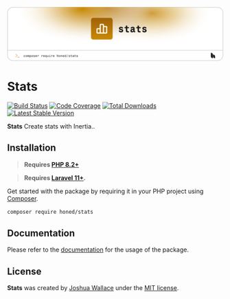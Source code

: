 <a href="https://honed.dev/stats">
    <picture>
        <source media="(prefers-color-scheme: dark)" srcset="art/header-dark.png">
        <img alt="" src="art/header-light.png">
    </picture>
</a>

# Stats

<p>
    <a href="https://github.com/honedlabs/stats/actions"><img src="https://github.com/honedlabs/stats/actions/workflows/tests.yml/badge.svg" alt="Build Status"></a>
    <a href="https://github.com/honedlabs/stats"><img src="https://raw.githubusercontent.com/honedlabs/stats/main/badge-coverage.svg" alt="Code Coverage"></a>
    <a href="https://packagist.org/packages/honed/stats"><img src="https://img.shields.io/packagist/dt/honed/stats" alt="Total Downloads"></a>
    <a href="https://packagist.org/packages/honed/stats"><img src="https://img.shields.io/packagist/v/honed/stats" alt="Latest Stable Version"></a>
</p>

**Stats** Create stats with Inertia..

## Installation

> **Requires [PHP 8.2+](https://php.net/releases/)**

> **Requires [Laravel 11+](https://laravel.com/docs/releases).**

Get started with the package by requiring it in your PHP project using [Composer](https://getcomposer.org/).

```bash
composer require honed/stats
```

## Documentation

Please refer to the [documentation](https://honed.dev/stats) for the usage of the package.

## License

**Stats** was created by [Joshua Wallace](https://joshua-wallace.com) under the [MIT license](https://opensource.org/licenses/MIT).